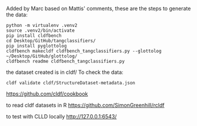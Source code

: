 Added by Marc based on Mattis' comments, these are the steps to generate the data:

```shell script
python -m virtualenv .venv2
source .venv2/bin/activate
pip install cldfbench
cd Desktop/GitHub/tangclassifiers/
pip install pyglottolog
cldfbench makecldf cldfbench_tangclassifiers.py --glottolog ~/Desktop/GitHub/glottolog/
cldfbench readme cldfbench_tangclassifiers.py
```

the dataset created is in cldf/ 
To check the data:

```shell script
cldf validate cldf/StructureDataset-metadata.json
```

https://github.com/cldf/cookbook

to read cldf datasets in R
https://github.com/SimonGreenhill/rcldf 

to test with CLLD locally
http://127.0.0.1:6543/
